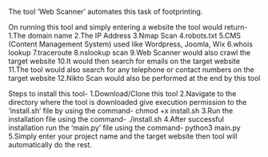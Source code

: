 The tool ‘Web Scanner’ automates this task of footprinting.

On running this tool and simply entering a website the tool would return-
1.The domain name 
2.The IP Address 
3.Nmap Scan
 4.robots.txt
 5.CMS (Content Management System) used like Wordpress, Joomla, Wix 6.whois lookup 
7.traceroute
8.nslookup scan
9.Web Scanner would also crawl the target website 
10.It would then search for emails on the target website 
11.The tool would also search for any telephone or contact numbers on the target website 
12.Nikto Scan would also be performed at the end by this tool

Steps to install this tool- 
1.Download/Clone this tool 
2.Navigate to the directory where the tool is downloaded give execution permission to the ‘install.sh’ file by using the command- chmod +x install.sh 3.Run the installation file using the command- ./install.sh 
4.After successful installation run the ‘main.py’ file using the command- python3 main.py 
5.Simply enter your project name and the target website then tool will automatically do the rest.
